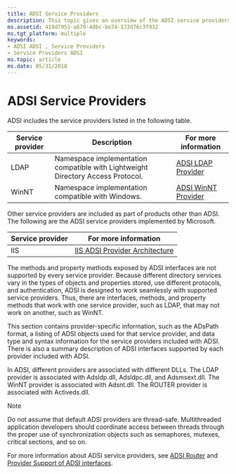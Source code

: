 ```yaml
---
title: ADSI Service Providers
description: This topic gives an overview of the ADSI service providers that are provided in the server.
ms.assetid: 419d7953-a879-4d6c-be74-173d76c3f932
ms.tgt_platform: multiple
keywords:
- ADSI ADSI , Service Providers
- Service Providers ADSI
ms.topic: article
ms.date: 05/31/2018
---
```


# ADSI Service Providers

ADSI includes the service providers listed in the following table.



| Service provider | Description                                                                                | For more information                                      |
|------------------|--------------------------------------------------------------------------------------------|-----------------------------------------------------------|
| LDAP<br/>  | Namespace implementation compatible with Lightweight Directory Access Protocol.<br/> | [ADSI LDAP Provider](adsi-ldap-provider.md)<br/>   |
| WinNT<br/> | Namespace implementation compatible with Windows.<br/>                               | [ADSI WinNT Provider](adsi-winnt-provider.md)<br/> |



 

Other service providers are included as part of products other than ADSI. The following are the ADSI service providers implemented by Microsoft.



| Service provider | For more information                                                                        |
|------------------|---------------------------------------------------------------------------------------------|
| IIS<br/>   | [IIS ADSI Provider Architecture](/previous-versions/iis/6.0-sdk/ms525929(v=vs.90))<br/> |



 

The methods and property methods exposed by ADSI interfaces are not supported by every service provider. Because different directory services vary in the types of objects and properties stored, use different protocols, and authentication, ADSI is designed to work seamlessly with supported service providers. Thus, there are interfaces, methods, and property methods that work with one service provider, such as LDAP, that may not work on another, such as WinNT.

This section contains provider-specific information, such as the ADsPath format, a listing of ADSI objects used for that service provider, and data type and syntax information for the service providers included with ADSI. There is also a summary description of ADSI interfaces supported by each provider included with ADSI.

In ADSI, different providers are associated with different DLLs. The LDAP provider is associated with Adsldp.dll, Adsldpc.dll, and Adsmsext.dll. The WinNT provider is associated with Adsnt.dll. The ROUTER provider is associated with Activeds.dll.

> [!Note]  
> Do not assume that default ADSI providers are thread-safe. Multithreaded application developers should coordinate access between threads through the proper use of synchronization objects such as semaphores, mutexes, critical sections, and so on.

 

For more information about ADSI service providers, see [ADSI Router](adsi-router.md) and [Provider Support of ADSI interfaces](provider-support-of-adsi-interfaces.md).

 

